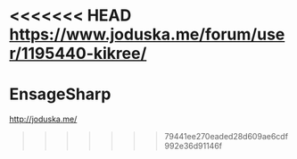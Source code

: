 <<<<<<< HEAD
https://www.joduska.me/forum/user/1195440-kikree/
=======
# EnsageSharp

http://joduska.me/
>>>>>>> 79441ee270eaded28d609ae6cdf992e36d91146f

